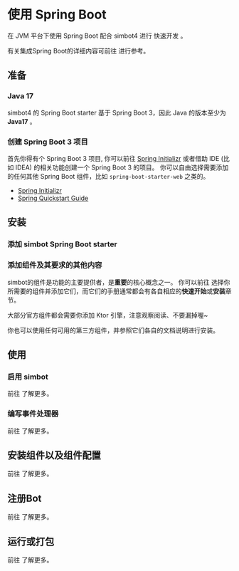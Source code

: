 # 使用 Spring Boot

<tldr>

在 JVM 平台下使用 Spring Boot 配合 simbot4 进行
<control>快速开发</control> 。

</tldr>

<note title="更多信息">
有关集成Spring Boot的详细内容可前往
<b><a href="Spring-Boot.md"></a></b> 
进行参考。
</note>

## 准备

### Java 17

simbot4 的 Spring Boot starter 基于 Spring Boot 3，因此 Java 的版本至少为 **Java17** 。

### 创建 Spring Boot 3 项目

首先你得有个 Spring Boot 3 项目, 你可以前往 [Spring Initializr][spring.start]
或者借助 IDE (比如 IDEA) 的相关功能创建一个 Spring Boot 3 的项目。
你可以自由选择需要添加的任何其他 Spring Boot 组件，比如 `spring-boot-starter-web` 之类的。

<note title="相关参考">

- [Spring Initializr][spring.start]
- [Spring Quickstart Guide](https://spring.io/quickstart/)

</note>

## 安装
### 添加 simbot Spring Boot starter

<include from="refers.md" element-id="simbot-spring-3-build"></include>

### 添加组件及其要求的其他内容

simbot的组件是功能的主要提供者，是**重要**的核心概念之一。
你可以前往
<a href="official-components.md"></a>
选择你所需要的组件并添加它们，而它们的手册通常都会有各自相应的**快速开始**或**安装**章节。

<note>
大部分官方组件都会需要你添加 Ktor 引擎，注意观察阅读、不要漏掉喔~
</note>

你也可以使用任何可用的第三方组件，并参照它们各自的文档说明进行安装。

## 使用
### 启用 simbot

前往
<a href="Spring-Boot.md#启用-simbot"></a>
了解更多。

### 编写事件处理器

前往 
<a href="Spring-Boot.md#编写事件处理器"></a>
了解更多。

## 安装组件以及组件配置

前往
<a href="Spring-Boot.md#安装组件以及组件配置"></a>
了解更多。

## 注册Bot

前往
<a href="Spring-Boot.md#注册bot"></a>
了解更多。

## 运行或打包

前往
<a href="Spring-Boot.md#运行或打包"></a>
了解更多。

[spring.start]: https://start.spring.io
